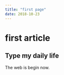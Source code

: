 ```yaml
---
title: "first page"
date: 2018-10-23
---
```


 # first article
 
 ## Type my daily life
 
 The web is begin now.

